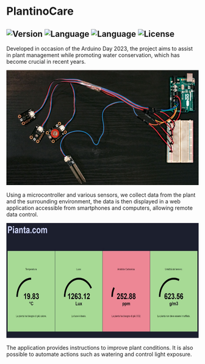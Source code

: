 # PlantinoCare

![Version](https://img.shields.io/badge/Version-0.1.0-brightgreen)
![Language](https://img.shields.io/badge/Language-php-purple)
![Language](https://img.shields.io/badge/Language-c++-orange)
![License](https://img.shields.io/badge/License-MIT-red)
---
Developed in occasion of the Arduino Day 2023, the project aims to assist in plant management while promoting water conservation, which has become crucial in recent years. 


<img src="Images/fotoAlto.jpg" height="300em">


Using a microcontroller and various sensors, we collect data from the plant and the surrounding environment, the data is then displayed in a web application accessible from smartphones and computers, allowing remote data control. 


<img src="Images/fotoApp.jpg" height="300em">


The application provides instructions to improve plant conditions. It is also possible to automate actions such as watering and control light exposure.
